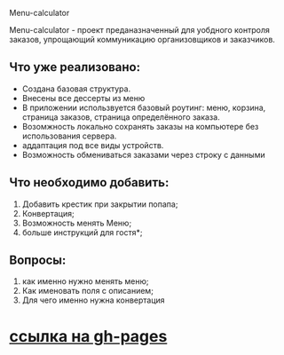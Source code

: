 Menu-calculator

Menu-calculator - проект преданазначенный для уобдного контроля заказов, упрощающий коммуникацию организовщиков и заказчиков.

## Что уже реализовано:
* Создана базовая структура.
* Внесены все дессерты из меню
* В приложении использвуется базовый роутинг: меню, корзина, страница заказов, страница определённого заказа.
* Возомжность локально сохранять заказы на компьютере без использования сервера.
* аддаптация под все виды устройств.
* Возможность обмениваться заказами через строку с данными



## Что необходимо добавить:

1) Добавить крестик при закрытии попапа;
2) Конвертация;
3) Возможность менять Меню;
4) больше инструкций для гостя*;

## Вопросы:
1) как именно нужно менять меню;
2) Как именовать поля с описанием;
3) Для чего именно нужна конвертация

# [ссылка на gh-pages](https://gutardanya.github.io/menu-calculator/)
